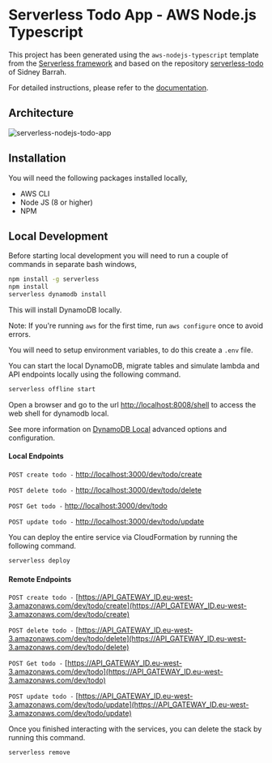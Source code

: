 # Serverless Todo App - AWS Node.js Typescript

This project has been generated using the `aws-nodejs-typescript` template from the [Serverless framework](https://www.serverless.com/) and based on the repository [serverless-todo](https://github.com/s-barrah/serverless-todo) of Sidney Barrah.

For detailed instructions, please refer to the [documentation](https://www.serverless.com/framework/docs/providers/aws/).

## Architecture

![serverless-nodejs-todo-app](https://user-images.githubusercontent.com/21682157/141646223-199307e4-2dc1-4862-8441-af56db1c698c.jpg)

## Installation

You will need the following packages installed locally,

- AWS CLI
- Node JS (8 or higher)
- NPM

## Local Development

Before starting local development you will need to run a couple of commands in separate bash windows,

```bash
npm install -g serverless
npm install
serverless dynamodb install
```

This will install DynamoDB locally.

Note: If you're running `aws` for the first time, run `aws configure` once to avoid errors.

You will need to setup environment variables, to do this create a `.env` file.

You can start the local DynamoDB, migrate tables and simulate lambda and API endpoints locally using
the following command.

```bash
serverless offline start
```

Open a browser and go to the url [http://localhost:8008/shell](http://localhost:8008/shell) to access the web shell for dynamodb local.

See more information on [DynamoDB Local](https://www.npmjs.com/package/serverless-dynamodb-local) advanced options and configuration.

#### Local Endpoints

`POST create todo -`
[http://localhost:3000/dev/todo/create](http://localhost:3000/dev/todo/create)

`POST delete todo -`
[http://localhost:3000/dev/todo/delete](http://localhost:3000/dev/todo/delete)

`POST Get todo -`
[http://localhost:3000/dev/todo](http://localhost:3000/dev/todo)

`POST update todo -`
[http://localhost:3000/dev/todo/update](http://localhost:3000/dev/todo/update)

You can deploy the entire service via CloudFormation by running the following command.

```bash
serverless deploy
```

#### Remote Endpoints

`POST create todo -`
[https://API_GATEWAY_ID.eu-west-3.amazonaws.com/dev/todo/create](https://API_GATEWAY_ID.eu-west-3.amazonaws.com/dev/todo/create)

`POST delete todo -`
[https://API_GATEWAY_ID.eu-west-3.amazonaws.com/dev/todo/delete](https://API_GATEWAY_ID.eu-west-3.amazonaws.com/dev/todo/delete)

`POST Get todo -`
[https://API_GATEWAY_ID.eu-west-3.amazonaws.com/dev/todo](https://API_GATEWAY_ID.eu-west-3.amazonaws.com/dev/todo)

`POST update todo -`
[https://API_GATEWAY_ID.eu-west-3.amazonaws.com/dev/todo/update](https://API_GATEWAY_ID.eu-west-3.amazonaws.com/dev/todo/update)

Once you finished interacting with the services, you can delete the stack by running this command.

```bash
serverless remove
```
